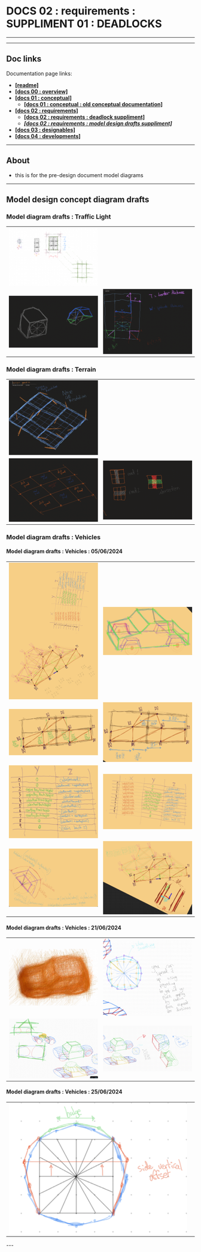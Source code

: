 # DOCS 02 : requirements : SUPPLIMENT 01 : DEADLOCKS

---
---

## Doc links

Documentation page links:
* [**[readme]**](./readme.md#doc-links)
* [**[docs 00 : overview]**](./docs_00_overview.md#doc-links)
* [**[docs 01 : conceptual]**](./docs_01_conceptual.md#doc-links)
    * [**[docs 01 : conceptual : old conceptual documentation]**](./docs_01_conceptual_suppliment_01.md#doc-links)
* [**[docs 02 : requirements]**](./docs_02_requirements.md#doc-links)
    * [**[docs 02 : requirements : deadlock suppliment]**](./docs_02_requirements_suppliment_01.md#doc-links)
    * [***[docs 02 : requirements : model design drafts suppliment]***](./docs_02_requirements_suppliment_02.md#doc-links)
* [**[docs 03 : designables]**](./docs_03_designables.md#doc-links)
* [**[docs 04 : developments]**](./docs_04_developments.md#doc-links)

---

## About

* this is for the pre-design document model diagrams

---

## Model design concept diagram drafts

### Model diagram drafts : Traffic Light

<table>
    <tr>
        <td>
            <img src="./images/modeldiagram_03062024_trafficlight.png" alt="traffic light model draft" />
        </td>
        <td>
        </td>
    </tr>
        <td>
            <img src="./images/modeldiagram_12062024_trafficlight_A.png" alt="traffic light box" />
        </td>
        <td>
            <img src="./images/modeldiagram_12062024_trafficlight_B.png" alt="traffic light dimensions" />
        </td>
    </tr>
</table>

### Model diagram drafts : Terrain

<table>
    <tr>
        <td>
            <img src="./images/modeldiagram_10062024_terrain_A.png" alt="terrain heightmap" />
        </td>
        <td>
        </td>
    </tr>
    <tr>
        <td>
            <img src="./images/modeldiagram_11062024_terrain_A.png" alt="terrain quads" />
        </td>
        <td>
            <img src="./images/modeldiagram_11062024_terrain_B.png" alt="terrain intersection decision" />
        </td>
    </tr>
</table>

### Model diagram drafts : Vehicles

#### Model diagram drafts : Vehicles : 05/06/2024


<table>
    <tr>
        <td>
            <img src="./images/modeldiagram_05062024_vehicle_A.png" alt="vehicle mesh" />
        </td>
        <td>
            <img src="./images/modeldiagram_05062024_vehicle_B.png" alt="vehicle mesh" />
        </td>
    </tr>
    <tr>
        <td>
            <img src="./images/modeldiagram_05062024_vehicle_C.png" alt="vehicle mesh" />
        </td>
        <td>
            <img src="./images/modeldiagram_05062024_vehicle_D.png" alt="vehicle mesh" />
        </td>
    </tr>
    <tr>
        <td>
            <img src="./images/modeldiagram_05062024_vehicle_E.png" alt="vehicle mesh" />
        </td>
        <td>
            <img src="./images/modeldiagram_05062024_vehicle_H.png" alt="vehicle mesh" />
        </td>
    </tr>
    <tr>
        <td>
            <img src="./images/modeldiagram_05062024_vehicle_G.png" alt="vehicle mesh" />
        </td>
        <td>
            <img src="./images/modeldiagram_05062024_vehicle_F.png" alt="vehicle mesh" />
        </td>
    </tr>
</table>

#### Model diagram drafts : Vehicles : 21/06/2024

<table>
    <tr>
        <td>
            <img src="./images/modeldiagram_21062024_vehicle_A.png" alt="vehicle mesh" />
        </td>
        <td>
            <img src="./images/modeldiagram_21062024_vehicle_D.png" alt="vehicle mesh" />
        </td>
    </tr>
    <tr>
        <td>
            <img src="./images/modeldiagram_21062024_vehicle_C.png" alt="vehicle mesh" />
        </td>
        <td>
            <img src="./images/modeldiagram_21062024_vehicle_B.png" alt="vehicle mesh" />
        </td>
    </tr>
</table>

#### Model diagram drafts : Vehicles : 25/06/2024


<table>
    <tr>
        <td>
            <img src="./images/modeldiagram_25062024_vehicle_A.png" alt="vehicle bulge" />
        </td>
        <td>
        </td>
    </tr>
</table>
---